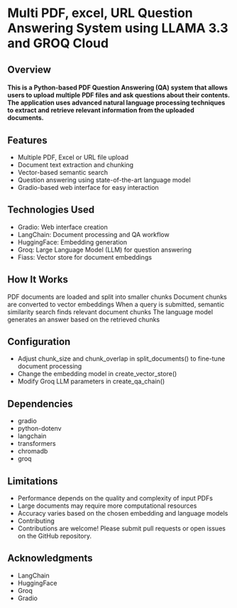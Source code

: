 # Multi PDF, excel, URL Question Answering System using LLAMA 3.3 and GROQ Cloud
## Overview
#### This is a Python-based PDF Question Answering (QA) system that allows users to upload multiple PDF files and ask questions about their contents. The application uses advanced natural language processing techniques to extract and retrieve relevant information from the uploaded documents.
## Features
- Multiple PDF, Excel or URL file upload
- Document text extraction and chunking
- Vector-based semantic search
- Question answering using state-of-the-art language model
- Gradio-based web interface for easy interaction

## Technologies Used
- Gradio: Web interface creation
- LangChain: Document processing and QA workflow
- HuggingFace: Embedding generation
- Groq: Large Language Model (LLM) for question answering
- Fiass: Vector store for document embeddings

## How It Works
PDF documents are loaded and split into smaller chunks
Document chunks are converted to vector embeddings
When a query is submitted, semantic similarity search finds relevant document chunks
The language model generates an answer based on the retrieved chunks

## Configuration
- Adjust chunk_size and chunk_overlap in split_documents() to fine-tune document processing
- Change the embedding model in create_vector_store()
- Modify Groq LLM parameters in create_qa_chain()

## Dependencies
- gradio
- python-dotenv
- langchain
- transformers
- chromadb
- groq
## Limitations
- Performance depends on the quality and complexity of input PDFs
- Large documents may require more computational resources
- Accuracy varies based on the chosen embedding and language models
- Contributing
- Contributions are welcome! Please submit pull requests or open issues on the GitHub repository.

## Acknowledgments
- LangChain
- HuggingFace
- Groq
- Gradio
